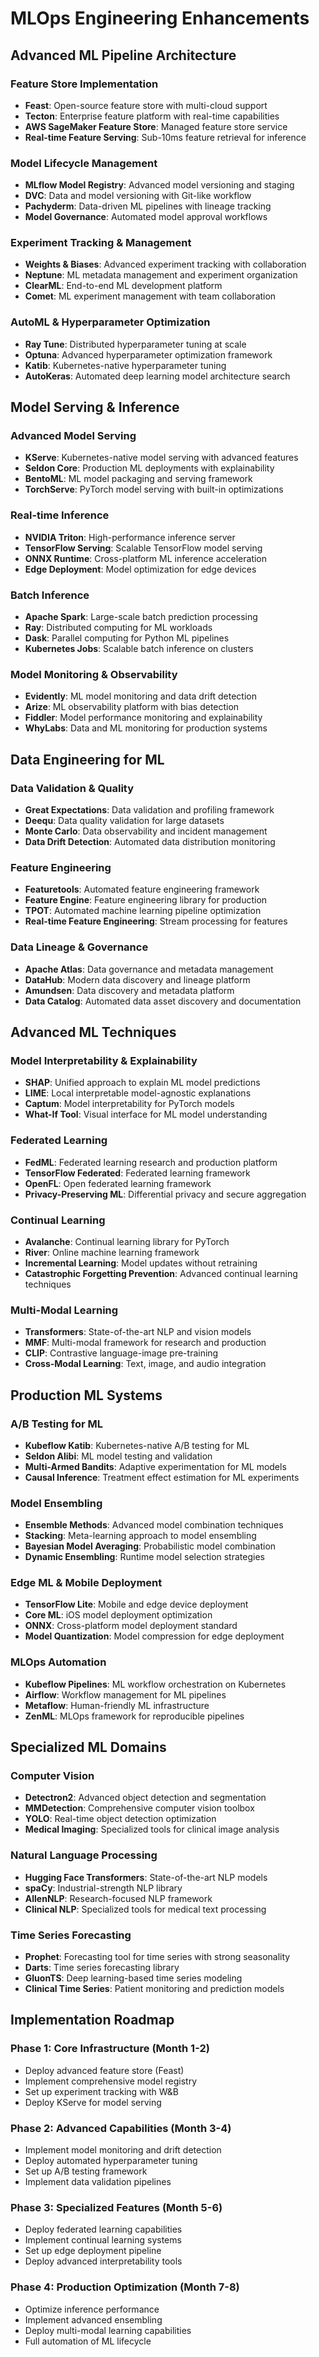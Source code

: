 # MLOps Engineering Enhancements

## Advanced ML Pipeline Architecture

### Feature Store Implementation
- **Feast**: Open-source feature store with multi-cloud support
- **Tecton**: Enterprise feature platform with real-time capabilities
- **AWS SageMaker Feature Store**: Managed feature store service
- **Real-time Feature Serving**: Sub-10ms feature retrieval for inference

### Model Lifecycle Management
- **MLflow Model Registry**: Advanced model versioning and staging
- **DVC**: Data and model versioning with Git-like workflow
- **Pachyderm**: Data-driven ML pipelines with lineage tracking
- **Model Governance**: Automated model approval workflows

### Experiment Tracking & Management
- **Weights & Biases**: Advanced experiment tracking with collaboration
- **Neptune**: ML metadata management and experiment organization
- **ClearML**: End-to-end ML development platform
- **Comet**: ML experiment management with team collaboration

### AutoML & Hyperparameter Optimization
- **Ray Tune**: Distributed hyperparameter tuning at scale
- **Optuna**: Advanced hyperparameter optimization framework
- **Katib**: Kubernetes-native hyperparameter tuning
- **AutoKeras**: Automated deep learning model architecture search

## Model Serving & Inference

### Advanced Model Serving
- **KServe**: Kubernetes-native model serving with advanced features
- **Seldon Core**: Production ML deployments with explainability
- **BentoML**: ML model packaging and serving framework
- **TorchServe**: PyTorch model serving with built-in optimizations

### Real-time Inference
- **NVIDIA Triton**: High-performance inference server
- **TensorFlow Serving**: Scalable TensorFlow model serving
- **ONNX Runtime**: Cross-platform ML inference acceleration
- **Edge Deployment**: Model optimization for edge devices

### Batch Inference
- **Apache Spark**: Large-scale batch prediction processing
- **Ray**: Distributed computing for ML workloads
- **Dask**: Parallel computing for Python ML pipelines
- **Kubernetes Jobs**: Scalable batch inference on clusters

### Model Monitoring & Observability
- **Evidently**: ML model monitoring and data drift detection
- **Arize**: ML observability platform with bias detection
- **Fiddler**: Model performance monitoring and explainability
- **WhyLabs**: Data and ML monitoring for production systems

## Data Engineering for ML

### Data Validation & Quality
- **Great Expectations**: Data validation and profiling framework
- **Deequ**: Data quality validation for large datasets
- **Monte Carlo**: Data observability and incident management
- **Data Drift Detection**: Automated data distribution monitoring

### Feature Engineering
- **Featuretools**: Automated feature engineering framework
- **Feature Engine**: Feature engineering library for production
- **TPOT**: Automated machine learning pipeline optimization
- **Real-time Feature Engineering**: Stream processing for features

### Data Lineage & Governance
- **Apache Atlas**: Data governance and metadata management
- **DataHub**: Modern data discovery and lineage platform
- **Amundsen**: Data discovery and metadata platform
- **Data Catalog**: Automated data asset discovery and documentation

## Advanced ML Techniques

### Model Interpretability & Explainability
- **SHAP**: Unified approach to explain ML model predictions
- **LIME**: Local interpretable model-agnostic explanations
- **Captum**: Model interpretability for PyTorch models
- **What-If Tool**: Visual interface for ML model understanding

### Federated Learning
- **FedML**: Federated learning research and production platform
- **TensorFlow Federated**: Federated learning framework
- **OpenFL**: Open federated learning framework
- **Privacy-Preserving ML**: Differential privacy and secure aggregation

### Continual Learning
- **Avalanche**: Continual learning library for PyTorch
- **River**: Online machine learning framework
- **Incremental Learning**: Model updates without retraining
- **Catastrophic Forgetting Prevention**: Advanced continual learning techniques

### Multi-Modal Learning
- **Transformers**: State-of-the-art NLP and vision models
- **MMF**: Multi-modal framework for research and production
- **CLIP**: Contrastive language-image pre-training
- **Cross-Modal Learning**: Text, image, and audio integration

## Production ML Systems

### A/B Testing for ML
- **Kubeflow Katib**: Kubernetes-native A/B testing for ML
- **Seldon Alibi**: ML model testing and validation
- **Multi-Armed Bandits**: Adaptive experimentation for ML models
- **Causal Inference**: Treatment effect estimation for ML experiments

### Model Ensembling
- **Ensemble Methods**: Advanced model combination techniques
- **Stacking**: Meta-learning approach to model ensembling
- **Bayesian Model Averaging**: Probabilistic model combination
- **Dynamic Ensembling**: Runtime model selection strategies

### Edge ML & Mobile Deployment
- **TensorFlow Lite**: Mobile and edge device deployment
- **Core ML**: iOS model deployment optimization
- **ONNX**: Cross-platform model deployment standard
- **Model Quantization**: Model compression for edge deployment

### MLOps Automation
- **Kubeflow Pipelines**: ML workflow orchestration on Kubernetes
- **Airflow**: Workflow management for ML pipelines
- **Metaflow**: Human-friendly ML infrastructure
- **ZenML**: MLOps framework for reproducible pipelines

## Specialized ML Domains

### Computer Vision
- **Detectron2**: Advanced object detection and segmentation
- **MMDetection**: Comprehensive computer vision toolbox
- **YOLO**: Real-time object detection optimization
- **Medical Imaging**: Specialized tools for clinical image analysis

### Natural Language Processing
- **Hugging Face Transformers**: State-of-the-art NLP models
- **spaCy**: Industrial-strength NLP library
- **AllenNLP**: Research-focused NLP framework
- **Clinical NLP**: Specialized tools for medical text processing

### Time Series Forecasting
- **Prophet**: Forecasting tool for time series with strong seasonality
- **Darts**: Time series forecasting library
- **GluonTS**: Deep learning-based time series modeling
- **Clinical Time Series**: Patient monitoring and prediction models

## Implementation Roadmap

### Phase 1: Core Infrastructure (Month 1-2)
- Deploy advanced feature store (Feast)
- Implement comprehensive model registry
- Set up experiment tracking with W&B
- Deploy KServe for model serving

### Phase 2: Advanced Capabilities (Month 3-4)
- Implement model monitoring and drift detection
- Deploy automated hyperparameter tuning
- Set up A/B testing framework
- Implement data validation pipelines

### Phase 3: Specialized Features (Month 5-6)
- Deploy federated learning capabilities
- Implement continual learning systems
- Set up edge deployment pipeline
- Deploy advanced interpretability tools

### Phase 4: Production Optimization (Month 7-8)
- Optimize inference performance
- Implement advanced ensembling
- Deploy multi-modal learning capabilities
- Full automation of ML lifecycle
